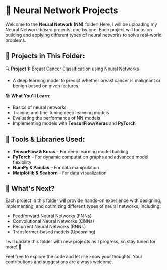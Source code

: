 # 🧠 Neural Network Projects  

Welcome to the **Neural Network (NN)** folder! Here, I will be uploading my Neural Network-based projects, one by one. Each project will focus on building and applying different types of neural networks to solve real-world problems.  

## 📂 Projects in This Folder:  
🔍 **Project 1:** Breast Cancer Classification using Neural Networks  
   - A deep learning model to predict whether breast cancer is malignant or benign based on given features.  
    

📚 **What You'll Learn:**  
- Basics of neural networks  
- Training and fine-tuning deep learning models  
- Evaluating the performance of NN models  
- Implementing models with **TensorFlow/Keras** and **PyTorch**  

## 🔧 Tools & Libraries Used:  
- **TensorFlow & Keras** – For deep learning model building  
- **PyTorch** – For dynamic computation graphs and advanced model flexibility  
- **NumPy & Pandas** – For data manipulation  
- **Matplotlib & Seaborn** – For data visualization  

## 📍 What's Next?  
Each project in this folder will provide hands-on experience with designing, implementing, and optimizing different types of neural networks, including:
- Feedforward Neural Networks (FNNs)  
- Convolutional Neural Networks (CNNs)  
- Recurrent Neural Networks (RNNs)  
- Transformer-based models (Upcoming)  

I will update this folder with new projects as I progress, so stay tuned for more! 🚀  

Feel free to explore the code and let me know your thoughts. Your contributions and suggestions are always welcome.  
